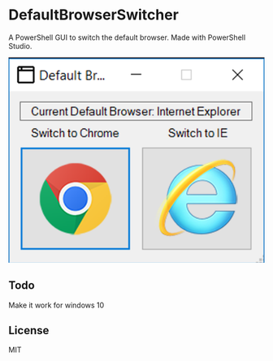 # DefaultBrowserSwitcher
A PowerShell GUI to switch the default browser. Made with PowerShell Studio.

![screenshot](/screenshots/appScreenShoot.png)


## Todo
Make it work for windows 10

## License
MIT
